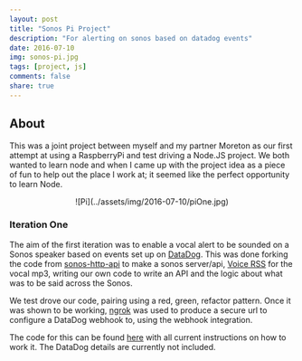 ```yaml
---
layout: post
title: "Sonos Pi Project"
description: "For alerting on sonos based on datadog events"
date: 2016-07-10
img: sonos-pi.jpg
tags: [project, js]
comments: false
share: true
---
```


## About
This was a joint project between myself and my partner Moreton as our first attempt at using a RaspberryPi and test driving a Node.JS project. We both wanted to learn node and when I came up with the project idea as a piece of fun to help out the place I work at; it seemed like the perfect opportunity to learn Node.

<div style="text-align:center;" markdown="1">
![Pi](../assets/img/2016-07-10/piOne.jpg)
</div>

### Iteration One
The aim of the first iteration was to enable a vocal alert to be sounded on a Sonos speaker based on events set up on [DataDog](https://www.datadoghq.com). This was done forking the code from [sonos-http-api](https://github.com/jishi/node-sonos-http-api) to make a sonos server/api, [Voice RSS](http://www.voicerss.org/) for the vocal mp3, writing our own code to write an API and the logic about what was to be said across the Sonos. 
   
We test drove our code, pairing using a red, green, refactor pattern. Once it was shown to be working, [ngrok](https://ngrok.com) was used to produce a secure url to configure a DataDog webhook to, using the webhook integration.

The code for this can be found [here](href="https://github.com/sonos-alerts) with all current instructions on how to work it. The DataDog details are currently not included.